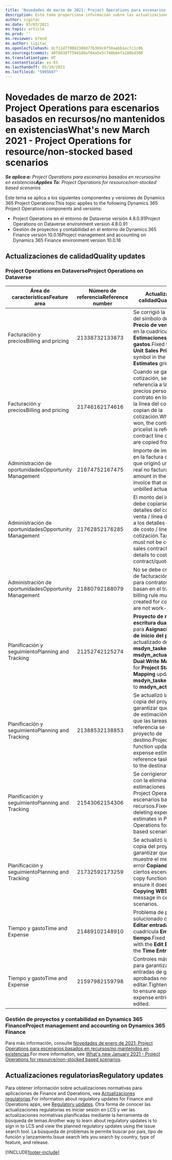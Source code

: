 ```yaml
---
title: 'Novedades de marzo de 2021: Project Operations para escenarios basados en recursos/no mantenidos en existencias'
description: Este tema proporciona información sobre las actualizaciones de calidad disponibles en la versión de marzo de 2021 de Project Operations para escenarios basados en recursos/no mantenidos en existencias.
author: sigitac
ms.date: 03/03/2021
ms.topic: article
ms.prod: ''
ms.reviewer: kfend
ms.author: sigitac
ms.openlocfilehash: dcf11d770082308d77b369c6f50aabb1ec7c1c86
ms.sourcegitcommit: 40f68387f594180af64a5e5c748b6efa188bd300
ms.translationtype: HT
ms.contentlocale: es-ES
ms.lasthandoff: 05/10/2021
ms.locfileid: "5995687"
---
```

# <a name="whats-new-march-2021---project-operations-for-resourcenon-stocked-based-scenarios"></a><span data-ttu-id="a5720-103">Novedades de marzo de 2021: Project Operations para escenarios basados en recursos/no mantenidos en existencias</span><span class="sxs-lookup"><span data-stu-id="a5720-103">What's new March 2021 - Project Operations for resource/non-stocked based scenarios</span></span>

<span data-ttu-id="a5720-104">_**Se aplica a:** Project Operations para escenarios basados en recursos/no en existencias_</span><span class="sxs-lookup"><span data-stu-id="a5720-104">_**Applies To:** Project Operations for resource/non-stocked based scenarios_</span></span>

<span data-ttu-id="a5720-105">Este tema se aplica a los siguientes componentes y versiones de Dynamics 365 Project Operations:</span><span class="sxs-lookup"><span data-stu-id="a5720-105">This topic applies to the following Dynamics 365 Project Operations components and versions:</span></span>

- <span data-ttu-id="a5720-106">Project Operations en el entorno de Dataverse versión 4.8.0.91</span><span class="sxs-lookup"><span data-stu-id="a5720-106">Project Operations on Dataverse environment version 4.8.0.91</span></span> 
- <span data-ttu-id="a5720-107">Gestión de proyectos y contabilidad en el entorno de Dynamics 365 Finance versión 10.0.16</span><span class="sxs-lookup"><span data-stu-id="a5720-107">Project management and accounting on Dynamics 365 Finance environment version 10.0.16</span></span> 

## <a name="quality-updates"></a><span data-ttu-id="a5720-108">Actualizaciones de calidad</span><span class="sxs-lookup"><span data-stu-id="a5720-108">Quality updates</span></span>

### <a name="project-operations-on-dataverse"></a><span data-ttu-id="a5720-109">Project Operations en Dataverse</span><span class="sxs-lookup"><span data-stu-id="a5720-109">Project Operations on Dataverse</span></span>


| <span data-ttu-id="a5720-110">**Área de características**</span><span class="sxs-lookup"><span data-stu-id="a5720-110">**Feature area**</span></span> | <span data-ttu-id="a5720-111">**Número de referencia**</span><span class="sxs-lookup"><span data-stu-id="a5720-111">**Reference number**</span></span> | <span data-ttu-id="a5720-112">**Actualización de calidad**</span><span class="sxs-lookup"><span data-stu-id="a5720-112">**Quality update**</span></span> |
| --- | --- | --- |
| <span data-ttu-id="a5720-113">Facturación y precios</span><span class="sxs-lookup"><span data-stu-id="a5720-113">Billing and pricing</span></span> | <span data-ttu-id="a5720-114">2133873</span><span class="sxs-lookup"><span data-stu-id="a5720-114">2133873</span></span> | <span data-ttu-id="a5720-115">Se corrigió la visualización del símbolo de moneda de **Precio de venta unitario** en la cuadrícula **Estimaciones de gastos**.</span><span class="sxs-lookup"><span data-stu-id="a5720-115">Fixed the display of **Unit Sales Price** currency symbol in the **Expense Estimates** grid.</span></span> |
| <span data-ttu-id="a5720-116">Facturación y precios</span><span class="sxs-lookup"><span data-stu-id="a5720-116">Billing and pricing</span></span> | <span data-ttu-id="a5720-117">2174616</span><span class="sxs-lookup"><span data-stu-id="a5720-117">2174616</span></span> | <span data-ttu-id="a5720-118">Cuando se gana una cotización, se hace referencia a la lista de precios personalizada del contrato en los detalles de la línea del contrato que se copian de la cotización.</span><span class="sxs-lookup"><span data-stu-id="a5720-118">When a quote is won, the contract custom pricelist is referenced on contract line details that are copied from the quote.</span></span> |
| <span data-ttu-id="a5720-119">Administración de oportunidades</span><span class="sxs-lookup"><span data-stu-id="a5720-119">Opportunity Management</span></span> | <span data-ttu-id="a5720-120">2167475</span><span class="sxs-lookup"><span data-stu-id="a5720-120">2167475</span></span> | <span data-ttu-id="a5720-121">Importe de impuesto fijo en la factura de corrección que originó una entrada real no facturada.</span><span class="sxs-lookup"><span data-stu-id="a5720-121">Fixed tax amount in the correction invoice that originated an unbilled actual entry.</span></span> |
| <span data-ttu-id="a5720-122">Administración de oportunidades</span><span class="sxs-lookup"><span data-stu-id="a5720-122">Opportunity Management</span></span> | <span data-ttu-id="a5720-123">2176285</span><span class="sxs-lookup"><span data-stu-id="a5720-123">2176285</span></span> | <span data-ttu-id="a5720-124">El monto del impuesto no debe copiarse de los detalles del contrato de venta / línea de cotización a los detalles del contrato de costo / línea de cotización.</span><span class="sxs-lookup"><span data-stu-id="a5720-124">Tax amount must not be copied from sales contract/quote line details to cost contract/quote line details.</span></span> |
| <span data-ttu-id="a5720-125">Administración de oportunidades</span><span class="sxs-lookup"><span data-stu-id="a5720-125">Opportunity Management</span></span> | <span data-ttu-id="a5720-126">2188079</span><span class="sxs-lookup"><span data-stu-id="a5720-126">2188079</span></span> | <span data-ttu-id="a5720-127">No se debe crear una regla de facturación dividida para contratos que no se basan en el trabajo.</span><span class="sxs-lookup"><span data-stu-id="a5720-127">Split billing rule must not be created for contracts that are not work-based.</span></span> |
| <span data-ttu-id="a5720-128">Planificación y seguimiento</span><span class="sxs-lookup"><span data-stu-id="a5720-128">Planning and Tracking</span></span> | <span data-ttu-id="a5720-129">2125274</span><span class="sxs-lookup"><span data-stu-id="a5720-129">2125274</span></span> | <span data-ttu-id="a5720-130">**Proyecto de mapa de escritura dual** atributo para **Asignación de fecha de inicio del proyecto** actualizado desde **msdyn\_taskearlieststart** a **msdyn\_actualstart**.</span><span class="sxs-lookup"><span data-stu-id="a5720-130">**Project Dual Write Map** attribute for **Project Start Date Mapping** updated from **msdyn\_taskearlieststart** to **msdyn\_actualstart**.</span></span> |
| <span data-ttu-id="a5720-131">Planificación y seguimiento</span><span class="sxs-lookup"><span data-stu-id="a5720-131">Planning and Tracking</span></span> | <span data-ttu-id="a5720-132">2138853</span><span class="sxs-lookup"><span data-stu-id="a5720-132">2138853</span></span> | <span data-ttu-id="a5720-133">Se actualizó la función de copia del proyecto para garantizar que las líneas de estimación de gastos que las tareas de referencia se copien en el proyecto de destino.</span><span class="sxs-lookup"><span data-stu-id="a5720-133">Project copy function updated to ensure expense estimate lines that reference tasks are copied to the destination project.</span></span> |
| <span data-ttu-id="a5720-134">Planificación y seguimiento</span><span class="sxs-lookup"><span data-stu-id="a5720-134">Planning and Tracking</span></span> | <span data-ttu-id="a5720-135">2154306</span><span class="sxs-lookup"><span data-stu-id="a5720-135">2154306</span></span> | <span data-ttu-id="a5720-136">Se corrigieron problemas con la eliminación de estimaciones de gastos en Project Operations para escenarios basados en recursos.</span><span class="sxs-lookup"><span data-stu-id="a5720-136">Fixed issues with deleting expense estimates in Project Operations for resource-based scenarios.</span></span> |
| <span data-ttu-id="a5720-137">Planificación y seguimiento</span><span class="sxs-lookup"><span data-stu-id="a5720-137">Planning and Tracking</span></span> | <span data-ttu-id="a5720-138">2173259</span><span class="sxs-lookup"><span data-stu-id="a5720-138">2173259</span></span> | <span data-ttu-id="a5720-139">Se actualizó la función de copia del proyecto para garantizar que no se muestre el mensaje de error **Copiando WBS** en ciertos escenarios.</span><span class="sxs-lookup"><span data-stu-id="a5720-139">Project copy function updated to ensure it doesn't display **Copying WBS** error message in certain scenarios.</span></span> |
| <span data-ttu-id="a5720-140">Tiempo y gasto</span><span class="sxs-lookup"><span data-stu-id="a5720-140">Time and Expense</span></span> | <span data-ttu-id="a5720-141">2148910</span><span class="sxs-lookup"><span data-stu-id="a5720-141">2148910</span></span> | <span data-ttu-id="a5720-142">Problema de pantalla solucionado con la página **Editar entrada** en la cuadrícula **Entrada de tiempo**.</span><span class="sxs-lookup"><span data-stu-id="a5720-142">Fixed display issue with the **Edit Entry** page in the **Time Entry** grid.</span></span> |
| <span data-ttu-id="a5720-143">Tiempo y gasto</span><span class="sxs-lookup"><span data-stu-id="a5720-143">Time and Expense</span></span> | <span data-ttu-id="a5720-144">2159798</span><span class="sxs-lookup"><span data-stu-id="a5720-144">2159798</span></span> | <span data-ttu-id="a5720-145">Controles más estrictos para garantizar que las entradas de gastos aprobadas no se puedan editar.</span><span class="sxs-lookup"><span data-stu-id="a5720-145">Tightened controls to ensure approved expense entries can't be edited.</span></span> |

### <a name="project-management-and-accounting-on-dynamics-365-finance"></a><span data-ttu-id="a5720-146">Gestión de proyectos y contabilidad en Dynamics 365 Finance</span><span class="sxs-lookup"><span data-stu-id="a5720-146">Project management and accounting on Dynamics 365 Finance</span></span>

<span data-ttu-id="a5720-147">Para más información, consulte [Novedades de enero de 2021: Project Operations para escenarios basados en recursos/no mantenidos en existencias](whats-new-jan-2021-resource-based.md).</span><span class="sxs-lookup"><span data-stu-id="a5720-147">For more information, see [What's new January 2021 - Project Operations for resource/non-stocked based scenarios](whats-new-jan-2021-resource-based.md).</span></span>

## <a name="regulatory-updates"></a><span data-ttu-id="a5720-148">Actualizaciones regulatorias</span><span class="sxs-lookup"><span data-stu-id="a5720-148">Regulatory updates</span></span>

<span data-ttu-id="a5720-149">Para obtener información sobre actualizaciones normativas para aplicaciones de Finance and Operations, vea [Actualizaciones regulatorias](/dynamics365/finance/localizations/regulatory-updates).</span><span class="sxs-lookup"><span data-stu-id="a5720-149">For information about regulatory updates for Finance and Operations apps, see [Regulatory updates](/dynamics365/finance/localizations/regulatory-updates).</span></span> <span data-ttu-id="a5720-150">Otra forma de conocer las actualizaciones regulatorias es iniciar sesión en LCS y ver las actualizaciones normativas planificadas mediante la herramienta de búsqueda de temas.</span><span class="sxs-lookup"><span data-stu-id="a5720-150">Another way to learn about regulatory updates is to sign in to LCS and view the planned regulatory updates using the issue search tool.</span></span> <span data-ttu-id="a5720-151">La búsqueda de problemas le permite buscar por país, tipo de función y lanzamiento.</span><span class="sxs-lookup"><span data-stu-id="a5720-151">Issue search lets you search by country, type of feature, and release.</span></span>


[!INCLUDE[footer-include](../includes/footer-banner.md)]